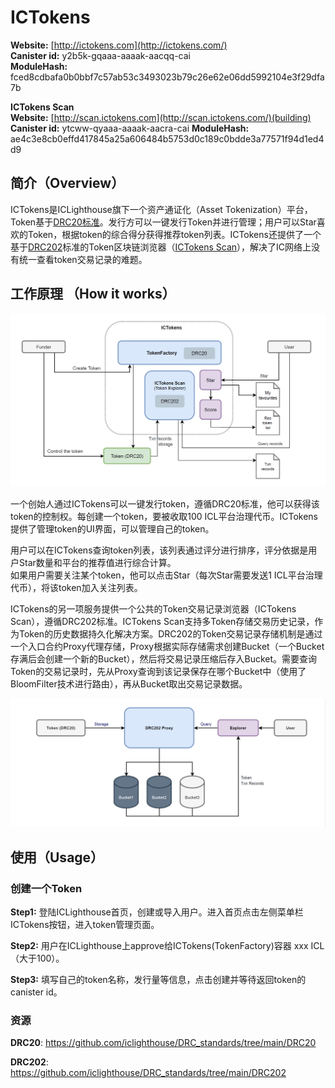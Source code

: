 # ICTokens

**Website:** [http://ictokens.com](http://ictokens.com/)  
**Canister id:**  y2b5k-gqaaa-aaaak-aacqq-cai  
**ModuleHash:** fced8cdbafa0b0bbf7c57ab53c3493023b79c26e62e06dd5992104e3f29dfa7b

**ICTokens Scan**  
**Website:** [http://scan.ictokens.com](http://scan.ictokens.com/)(building)   
**Canister id:**  ytcww-qyaaa-aaaak-aacra-cai 
**ModuleHash:** ae4c3e8cb0effd417845a25a606484b5753d0c189c0bdde3a77571f94d1ed4d9

## 简介（Overview）

ICTokens是ICLighthouse旗下一个资产通证化（Asset Tokenization）平台，Token基于[DRC20标准](https://github.com/iclighthouse/DRC_standards/tree/main/DRC20)。发行方可以一键发行Token并进行管理；用户可以Star喜欢的Token，根据token的综合得分获得推荐token列表。ICTokens还提供了一个基于[DRC202](https://github.com/iclighthouse/DRC_standards/tree/main/DRC202)标准的Token区块链浏览器（[ICTokens Scan](http://scan.ictokens.com)），解决了IC网络上没有统一查看token交易记录的难题。

## 工作原理 （How it works）

![image](ictokens.png)

一个创始人通过ICTokens可以一键发行token，遵循DRC20标准，他可以获得该token的控制权。每创建一个token，要被收取100 ICL平台治理代币。ICTokens提供了管理token的UI界面，可以管理自己的token。

用户可以在ICTokens查询token列表，该列表通过评分进行排序，评分依据是用户Star数量和平台的推荐值进行综合计算。   
如果用户需要关注某个token，他可以点击Star（每次Star需要发送1 ICL平台治理代币），将该token加入关注列表。

ICTokens的另一项服务提供一个公共的Token交易记录浏览器（ICTokens Scan），遵循DRC202标准。ICTokens Scan支持多Token存储交易历史记录，作为Token的历史数据持久化解决方案。DRC202的Token交易记录存储机制是通过一个入口合约Proxy代理存储，Proxy根据实际存储需求创建Bucket（一个Bucket存满后会创建一个新的Bucket），然后将交易记录压缩后存入Bucket。需要查询Token的交易记录时，先从Proxy查询到该记录保存在哪个Bucket中（使用了BloomFilter技术进行路由），再从Bucket取出交易记录数据。

![image](drc202.png)

## 使用（Usage）

### 创建一个Token

**Step1:** 登陆ICLighthouse首页，创建或导入用户。进入首页点击左侧菜单栏ICTokens按钮，进入token管理页面。 

**Step2:** 用户在ICLighthouse上approve给ICTokens(TokenFactory)容器 xxx ICL（大于100）。

**Step3:** 填写自己的token名称，发行量等信息，点击创建并等待返回token的canister id。

### 资源

**DRC20**: https://github.com/iclighthouse/DRC_standards/tree/main/DRC20

**DRC202**: https://github.com/iclighthouse/DRC_standards/tree/main/DRC202

